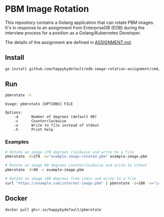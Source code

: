 # PBM Image Rotation

This repository contains a Golang application that can rotate PBM images. It's in response to an assignment from
EnterpriseDB (EDB) during the interview process for a position as a Golang/Kubernetes Developer.

The details of the assignment are defined in [ASSIGNMENT.md](ASSIGNMENT.md).

## Install

```sh
go install github.com/happybydefault/edb-image-rotation-assignment/cmd/...@latest
```

## Run

```sh
pbmrotate -h
```

```
Usage: pbmrotate [OPTIONS] FILE

Options:
    -d      Number of degrees (default 90)
    -c      Counterclockwise
    -o      Write to file instead of stdout
    -h      Print help
```

### Examples

```sh
# Rotate an image 270 degrees clockwise and write to a file
pbmrotate -d=270 -o="example-image-rotated.pbm" example-image.pbm

# Rotate an image 90 degrees counterclockwise and write to stdout
pbmrotate -d=90 -c example-image.pbm

# Rotate an image 180 degrees from stdin and write to a file
curl "https://example.com/internet-image.pbm" | pbmrotate -d=180 -o="internet-image-rotated.pbm"
```

## Docker

```sh
docker pull ghcr.io/happybydefault/pbmrotate
```
